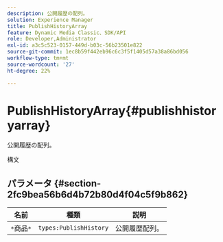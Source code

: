 ```yaml
---
description: 公開履歴の配列。
solution: Experience Manager
title: PublishHistoryArray
feature: Dynamic Media Classic、SDK/API
role: Developer,Administrator
exl-id: a3c5c523-0157-449d-b03c-56b23501e822
source-git-commit: 1ec8b59f442eb96c6c3f5f1405d57a38a86bd056
workflow-type: tm+mt
source-wordcount: '27'
ht-degree: 22%

---
```


# PublishHistoryArray{#publishhistoryarray}

公開履歴の配列。

構文

## パラメータ {#section-2fc9bea56b6d4b72b80d4f04c5f9b862}

| 名前 | 種類 | 説明 |
|---|---|---|
| `*`商品`*` | `types:PublishHistory` | 公開履歴配列。 |
